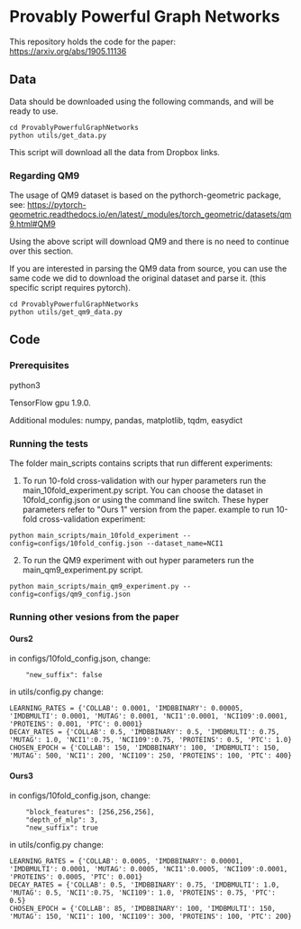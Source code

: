 # Provably Powerful Graph Networks
This repository holds the code for the paper:
https://arxiv.org/abs/1905.11136

## Data
Data should be downloaded using the following commands, and will be ready to use.

```
cd ProvablyPowerfulGraphNetworks
python utils/get_data.py
```

This script will download all the data from Dropbox links. 

### Regarding QM9       
The usage of QM9 dataset is based on the pythorch-geometric package,
see: https://pytorch-geometric.readthedocs.io/en/latest/_modules/torch_geometric/datasets/qm9.html#QM9

Using the above script will download QM9 and there is no need to continue over this section.

If you are interested in parsing the QM9 data from source, you can use the same code we did to download the original dataset and parse it.
(this specific script requires pytorch).

```
cd ProvablyPowerfulGraphNetworks
python utils/get_qm9_data.py
```

## Code

### Prerequisites

python3

TensorFlow gpu 1.9.0.

Additional modules: numpy, pandas, matplotlib, tqdm, easydict



### Running the tests

The folder main_scripts contains scripts that run different experiments:
1. To run 10-fold cross-validation with our hyper parameters run the main_10fold_experiment.py script. You can choose the dataset in 10fold_config.json or using the command line switch. These hyper parameters refer to "Ours 1" version from the paper. 
example to run 10-fold cross-validation experiment:
```
python main_scripts/main_10fold_experiment --config=configs/10fold_config.json --dataset_name=NCI1
```
2. To run the QM9 experiment with out hyper parameters run the main_qm9_experiment.py script.
```
python main_scripts/main_qm9_experiment.py --config=configs/qm9_config.json
```

### Running other vesions from the paper
#### Ours2
in configs/10fold_config.json, change:
```
    "new_suffix": false
```
in utils/config.py change:
```
LEARNING_RATES = {'COLLAB': 0.0001, 'IMDBBINARY': 0.00005, 'IMDBMULTI': 0.0001, 'MUTAG': 0.0001, 'NCI1':0.0001, 'NCI109':0.0001, 'PROTEINS': 0.001, 'PTC': 0.0001}
DECAY_RATES = {'COLLAB': 0.5, 'IMDBBINARY': 0.5, 'IMDBMULTI': 0.75, 'MUTAG': 1.0, 'NCI1':0.75, 'NCI109':0.75, 'PROTEINS': 0.5, 'PTC': 1.0}
CHOSEN_EPOCH = {'COLLAB': 150, 'IMDBBINARY': 100, 'IMDBMULTI': 150, 'MUTAG': 500, 'NCI1': 200, 'NCI109': 250, 'PROTEINS': 100, 'PTC': 400}
```

#### Ours3
in configs/10fold_config.json, change:
```
    "block_features": [256,256,256],
    "depth_of_mlp": 3,
    "new_suffix": true
```
in utils/config.py change:
```
LEARNING_RATES = {'COLLAB': 0.0005, 'IMDBBINARY': 0.00001, 'IMDBMULTI': 0.0001, 'MUTAG': 0.0005, 'NCI1':0.0005, 'NCI109':0.0001, 'PROTEINS': 0.0005, 'PTC': 0.001}
DECAY_RATES = {'COLLAB': 0.5, 'IMDBBINARY': 0.75, 'IMDBMULTI': 1.0, 'MUTAG': 0.5, 'NCI1':0.75, 'NCI109': 1.0, 'PROTEINS': 0.75, 'PTC': 0.5}
CHOSEN_EPOCH = {'COLLAB': 85, 'IMDBBINARY': 100, 'IMDBMULTI': 150, 'MUTAG': 150, 'NCI1': 100, 'NCI109': 300, 'PROTEINS': 100, 'PTC': 200}
```

